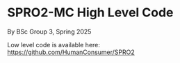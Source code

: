 # SPRO2-MC High Level Code
By BSc Group 3, Spring 2025

Low level code is available here: https://github.com/HumanConsumer/SPRO2
